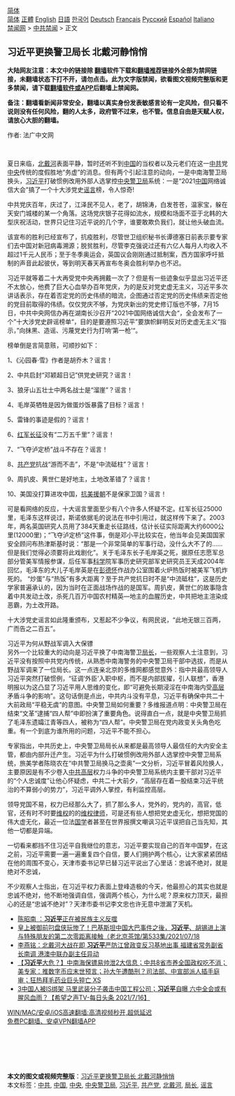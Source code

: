 <!-- 面包屑导航 --> <div class="breadcrumb"><!-- GTranslate: https://gtranslate.io/ -->  <div class="switcher notranslate">  <div class="selected">  <a href="#" onclick="return false;"> 简体</a>  </div>  <div class="option">  <a href="https://www.bannedbook.org" onclick="doGTranslate('zh-CN|zh-CN');jQuery('div.switcher div.selected a').html(jQuery(this).html());return false;" title="简体中文" class="nturl selected"> 简体</a>  <a href="https://www.bannedbook.org/zh-tw/" onclick="doGTranslate('zh-CN|zh-TW');jQuery('div.switcher div.selected a').html(jQuery(this).html());return false;" title="繁體中文" class="nturl"> 正體</a>  <a href="https://www.bannedbook.org/en/" onclick="doGTranslate('zh-CN|en');jQuery('div.switcher div.selected a').html(jQuery(this).html());return false;" title="English" class="nturl"> English</a>  <a href="https://www.bannedbook.org/ja/" onclick="doGTranslate('zh-CN|ja');jQuery('div.switcher div.selected a').html(jQuery(this).html());return false;" title="日本語" class="nturl"> 日語</a>  <a href="https://www.bannedbook.org/ko/" onclick="doGTranslate('zh-CN|ko');jQuery('div.switcher div.selected a').html(jQuery(this).html());return false;" title="한국어" class="nturl"> 한국어</a>  <a href="https://www.bannedbook.org/de/" onclick="doGTranslate('zh-CN|de');jQuery('div.switcher div.selected a').html(jQuery(this).html());return false;" title="Deutsch" class="nturl"> Deutsch</a>  <a href="https://www.bannedbook.org/fr/" onclick="doGTranslate('zh-CN|fr');jQuery('div.switcher div.selected a').html(jQuery(this).html());return false;" title="Français" class="nturl"> Français</a>  <a href="https://www.bannedbook.org/ru/" onclick="doGTranslate('zh-CN|ru');jQuery('div.switcher div.selected a').html(jQuery(this).html());return false;" title="Русский" class="nturl"> Русский</a>  <a href="https://www.bannedbook.org/es/" onclick="doGTranslate('zh-CN|es');jQuery('div.switcher div.selected a').html(jQuery(this).html());return false;" title="Español" class="nturl"> Español</a>  <a href="https://www.bannedbook.org/it/" onclick="doGTranslate('zh-CN|it');jQuery('div.switcher div.selected a').html(jQuery(this).html());return false;" title="Italiano" class="nturl"> Italiano</a>  </div>  </div>      <div class='breadcrumb-sub'><!-- Breadcrumb NavXT 6.3.0 --> <a href="https://www.bannedbook.org/" class="home">禁闻网</a> &gt; <a href="https://www.bannedbook.org/bnews/cbnews/" class="category">中共禁闻</a> &gt; 正文</div></div><h2>习近平更换警卫局长 北戴河静悄悄</h2> <p class="notice"><b>大陆网友注意：本文中的链接除 <a href="https://github.com/bannedbook/fanqiang" >翻墙</a>软件下载和<a href="https://github.com/killgcd/justmysocks/blob/master/README.md">翻墙推荐</a>链接外全部为禁网链接，未翻墙状态下打不开，请勿点击。此为文字版禁闻，欲看图文视频完整版和更多禁闻，请下载<a href="https://github.com/bannedbook/fanqiang">翻墙软件或APP</a>后翻墙上禁闻网。</p><p>备注：翻墙看新闻非常安全，翻墙以真实身份发表敏感言论有一定风险，但只看不说则没有任何风险，翻的人太多，政府管不过来，也不管。信息自由是天赋人权，请放心大胆的翻墙。</b></p>  <div class="entry"> <p>作者: 法广中文网</p> <p></br></p> <p>夏日来临，<a href="https://www.bannedbook.org/bnews/tag/%E5%8C%97%E6%88%B4%E6%B2%B3/" class="st_tag internal_tag" rel="tag" title="标签 北戴河 下的日志">北戴河</a>表面平静，暂时还听不到<span class='wp_keywordlink_affiliate'><a href="https://www.bannedbook.org/" title="中国" target="_blank">中国</a></span>的当权者以及元老们在这一<a href="https://www.bannedbook.org/bnews/tag/%e4%b8%ad%e5%85%b1/" class="st_tag internal_tag" rel="tag" title="标签 中共 下的日志">中共</a>党<a href="https://www.bannedbook.org/bnews/tag/%E4%B8%AD%E5%A4%AE/" class="st_tag internal_tag" rel="tag" title="标签 中央 下的日志">中央</a>传统的度假胜地“务虚”的消息。但有两个引起注意的动向，一是中南海警卫局换头，<a href="https://www.bannedbook.org/bnews/tag/%e4%b9%a0%e8%bf%91%e5%b9%b3/" class="st_tag internal_tag" rel="tag" title="标签 习近平 下的日志">习近平</a>打破惯例改用外部人选掌控<a href="https://www.bannedbook.org/bnews/tag/%e4%b8%ad%e5%a4%ae%e8%ad%a6%e5%8d%ab%e5%b1%80/" class="st_tag internal_tag" rel="tag" title="标签 中央警卫局 下的日志">中央警卫局</a>系统：一是“2021<a href="https://www.bannedbook.org/bnews/tag/%E4%B8%AD%E5%9B%BD/" class="st_tag internal_tag" rel="tag" title="标签 中国 下的日志">中国</a>网络诚信大会”搞了一个十大涉党史<a href="https://www.bannedbook.org/bnews/tag/%E8%B0%A3%E8%A8%80/" class="st_tag internal_tag" rel="tag" title="标签 谣言 下的日志">谣言</a>榜，令人惊奇!</p> <p>中共党庆百年，庆过了，江泽民不见人，老了，胡锦涛，白发苍苍，温家宝，躲在天安门城楼的某一个角落。这场党庆银子花得如流水，规模和场面不亚于北韩的大型庆祝活动，世界只记住习近平说的几个字，谁要敢欺负我们，就让他头破血流。</p> <p>该宣布的胜利已经宣布了，抗疫胜利，尽管世卫组织秘书长谭德塞日前表示要专家们去中国对新冠病毒溯源；脱贫胜利，尽管李克强说过还有六亿人每月人均收入不超过1千元人民币；至于冬季奥运会，英国议会刚刚通过抵制案，西方国家呼吁抵制的声音此起彼伏，等到明天春天再宣布冬奥会胜利举办也不迟。</p> <p>习近平就等着二十大再受党中央再拥戴一次了？但是有一些迹象似乎显出习近平还不太放心，他费了巨大心血举办百年党庆，为的是反对党史虚无主义，习近平多次讲话表示，存在着否定党的历史伟绩的暗流，企图通过否定党的历史伟绩来否定他的党目前取得的伟绩。仅仅党庆不够，为党庆新出的党史修订版也不够，7月15日，中共中央网信办再在湖南长沙召开“2021中国网络诚信大会“，全会发布了一个”十大涉党史辟谣榜单“，目的是要遵照习近平”要旗帜鲜明反对历史虚无主义“指示，”向抹黑、造谣、污蔑党史行为打响‘第一枪’“。</p>  <p>榜单倒是言简意赅，可顺抄如下：</p> <p>1、《沁园春·雪》作者是胡乔木？谣言！</p> <p>2、中共启封“邓颖超日记”供党史研究？谣言！</p> <p>3、狼牙山五壮士中两名战士是“溜崖”？谣言！</p> <p>4、毛岸英牺牲是因为做蛋炒饭暴露了目标？谣言！</p> <p>5、雷锋的事迹是假的？谣言！</p>  <p>6、<span class='wp_keywordlink'><a href="https://www.bannedbook.org/forum2/topic853.html" title="“土地革命”与苏区经济成败：红军不得不长征的隐秘缘由" target="_blank">红军长征</a></span>没有“二万五千里”？谣言！</p> <p>7、“飞夺泸定桥”战斗不存在？谣言！</p> <p>8、<a href="https://www.bannedbook.org/bnews/tag/%e5%85%b1%e4%ba%a7%e5%85%9a/" class="st_tag internal_tag" rel="tag" title="标签 共产党 下的日志">共产党</a>抗战“游而不击”，不是“中流砥柱”？谣言！</p> <p>9、周扒皮、黄世仁是好地主，土地改革错了？谣言！</p> <p>10、美国没打算进攻中国，<span class='wp_keywordlink'><a href="https://www.bannedbook.org/forum2/topic952.html" title="历史回顾：从“抗美援朝”到“大跃进”" target="_blank">抗美援朝</a></span>不是保家卫国？谣言！</p> <p>可是看网络的反应，十大谣言里面至少有八个许多人怀疑不定。红军长征25000里，毛泽东这样说过，斯诺依据毛的说法在书中引用过，就这样传下来了。2003年，两名英国研究人员用了384天重走长征路线，估计长征实际距离大约6000公里(12000里)；“飞夺泸定桥”这件事，倒是邓小平比较实在，他当年会见美国国家安全顾问布热津斯基时说：“那是一个非常简单的军事行动，没什么大不了的……但是我们觉得必须要将此戏剧化”。关于毛泽东长子毛岸英之死，据原任志愿军总部分管美军情报参谋，后任军事<span class='wp_keywordlink'><a href="https://www.bannedbook.org/forum11/topic309.html" title="禁片：“科学”的棍子" target="_blank">科学</a></span>院军事历史研究部军史研究员王天成2004年回忆，毛泽东的大儿子毛岸英是在<span class='wp_keywordlink'><a href="https://www.bannedbook.org/forum2/topic960.html" title="彭德怀自述" target="_blank">彭德怀</a></span>作战办公室围着火炉热饭时被美军飞机炸死的。 “炒蛋”与“热饭”有多大距离？至于共产党抗日时不是“中流砥柱”，这是历史学家普遍承认的，因为当时在正面战场作战的是国军。周扒皮，黄世仁的故事隐含着中共发动土改，杀死几百万中国农村精英—地主的血腥历史，中共把地主渲染成恶霸，为土改开路。</p>  <p>十大涉党史谣言如此隆重颁布，又惹起不少争议，有网民说，“此地无银三百两，广而告之二百五”。</p> <p>习近平为何从野战军调入大保镖<br />另外一个比较重大的动向是习近平换了中南海警卫<a href="https://www.bannedbook.org/bnews/tag/%E5%B1%80%E9%95%BF/" class="st_tag internal_tag" rel="tag" title="标签 局长 下的日志">局长</a>，一些观察人士注意到，习近平没有按照中共党内传统，从熟悉中南海警务的中央警卫局干部中选拔，而是从野战军调来了一位局长。这一点连亲北京的多维网都感觉意外：指中共最高领导人习近平突然打破惯例，“征调‘外臣’入职中枢，而不是内部拔擢，引人联想”，香港明报以为这凸显了习近平用人思维的变化，即“可避免长期浸淫在中南海内受<span class='wp_keywordlink_affiliate'><a href="https://www.bannedbook.org/bnews/ccpdope/" title="中共高层内幕" target="_blank">高层</a></span>矛盾斗争的影响”。这句话倒是点出，中共内斗没有平息，习近平有确保中共二十大前政局“平稳无虞”的意图。中央警卫局如何重要？多维报道点明：中央警卫局在结束“文革”逮捕“四人帮”中即扮演了重要角色。说得直白一点，就是中央警卫局抓了毛泽东遗孀江青等四人，被称为“四人帮”。中央警卫局在党内政变关头角色吃重。有一个到底为谁所用的问题，习近平不能不担心。</p> <p>专家指出，中共历史上，中央警卫局局长从来都是最高领导人最信任的大内安全主管，都由内部升迁产生。习近平为什么打破惯例改用外部人选掌控中央警卫局系统，旅美学者陈晓农在“中共警卫局换马之壶奥”一文分析，习近平冒着风险换人，主要原因是有不少卷入<span class='wp_keywordlink_affiliate'><a href="https://www.bannedbook.org/bnews/ccpdope/" title="中共高层" target="_blank">中共高层</a></span>权力斗争的中央警卫局系统内主要干部对习近平的“个人忠诚度”让他心怀疑虑，中共二十大前夕，“高层存在着一股结束习近平统治的不算弱小的势力”，习近平调外人掌控，有利监控高层。</p> <p>领导党国不易，权力已经那么大了，抓了那么多人，党外的，党内的，高官，低官，还有时不时要<span class='wp_keywordlink_affiliate'><a href="https://www.bannedbook.org/bnews/weiquan/" title="维权" target="_blank">维权</a></span>的的<span class='wp_keywordlink'><a href="https://www.bannedbook.org/forum16/" title="维权律师 法律维权" target="_blank">维权律师</a></span>，可是还有些人想把党史虚无化，想把党国的伟大虚无化，最近一位法<span class='wp_keywordlink'><a href="https://www.bannedbook.org/forum24/" title="国学传统文化禁书" target="_blank">国学</a></span>者甚至在世界报撰文嘲讽习近平误把自己当先知，其他一切都是异端。</p> <p>一切看来都挡不住习近平自我继位的意志，习近平要实现自己的百年中国梦，在这之前，习近平需要一遍一遍重复四个自信，要人们拥护两个核心，让大家紧紧团结在他的周围不变心，天津市委书记早已替习近平说出了心里话：忠诚不绝对，就是绝对不忠诚，</p> <p>不少观察人士指出，在习近平权力表面上登峰造极的今天，他最担心的其实也就是忠诚不绝对，他不断地强调自信，强调两个核心，为什么呢？原来权力顶天，最担心的还是“忠诚不绝对”？天津市委书记李文忠也许无意中泄漏了天机。</p>  <ul class='op-related-articles' title='相关阅读'> <li><a href='https://www.bannedbook.org/bnews/comments/20210719/1589883.html' target='_blank'>陈昭南 ：<b>习近平</b>正在被民族主义反噬</a></li> <li><a href='https://www.bannedbook.org/bnews/bannedvideo/20210719/1589877.html' target='_blank'>皇上被御前叼盘侠玩惨了！巴基斯坦中国大巴事件之後，<b>习近平</b>、胡锡进上演与特殊朋友的第二次零距离接触（老北京茶馆/第533集/2021/07/18</a></li> <li><a href='https://www.bannedbook.org/bnews/comments/20210719/1589874.html' target='_blank'>李燕铭：北戴河大战在即 <b>习近平</b>严防江曾政变反习基地出事 福建省常务副省长南调 港澳中联办副主任异动</a></li> <li><a href='https://www.bannedbook.org/bnews/bannedvideo/20210719/1589838.html' target='_blank'>【<b>习近平</b>大危？】中南海保镖易帅泄2大信息；中共8省市养全国政权吃不消；美专家：推数字币应末世预言；孙大午遭酷刑？司法部、中宣部派人插手庭审；狂热拜毛药业巨头猝亡 XS</a></li> <li><a href='https://www.bannedbook.org/bnews/comments/20210719/1589805.html' target='_blank'>3中国人被IS绑架 马里武装分子袭击中国工程公司；<b>习近平</b>自曝 六中全会或有腥风血雨？【希望之声TV-每日头条 2021/7/16】</a></li> </ul> <p class="texttj"> <a href="https://github.com/bannedbook/fanqiang/wiki/V2ray%E6%9C%BA%E5%9C%BA" target="_blank">WIN/MAC/安卓/iOS高速翻墙:高清视频秒开,超低延迟</a><br/> <a href="https://github.com/bannedbook/fanqiang/wiki/%E7%A6%81%E9%97%BB%E7%BD%91%E5%AE%89%E5%8D%93%E7%BF%BB%E5%A2%99%E6%96%B0%E9%97%BBAPP" target="_blank">免费PC翻墙、安卓VPN翻墙APP</a></p><p></br></br><br /> </br></p><a name='sharetosocial'></a>  <div style="margin-bottom:5px;padding-bottom:5px;clear:both"> <div id="archive-pix-1" class="banner-ads"> <!-- AuctionX Display platform tag START --> <div id="26318x728x90x621x_ADSLOT2" clicktrack="%%CLICK_URL_ESC%%"></div> <!-- AuctionX Display platform tag END --> </div> <div id="archive-pix-2" class="banner-ads"> <!-- AuctionX Display platform tag START --> <div id="26315x300x250x621x_ADSLOT2" clicktrack="%%CLICK_URL_ESC%%"></div> <!-- AuctionX Display platform tag END --> </div> </div>    <div id="archive-pix-1" class="banner-ads"> <!-- AuctionX Display platform tag START --> <div id="26318x728x90x621x_ADSLOT3" clicktrack="%%CLICK_URL_ESC%%"></div> <!-- AuctionX Display platform tag END --> </div> <div><b>本文的图文或视频完整版</b>：<a href='https://www.bannedbook.org/bnews/cbnews/20210719/1589925.html'>习近平更换警卫局长 北戴河静悄悄</a></div>  </div><!--END ENTRY--> <div class="postfooter"> <div>本文标签：<a href="https://www.bannedbook.org/bnews/tag/%e4%b8%ad%e5%85%b1/" rel="tag">中共</a>, <a href="https://www.bannedbook.org/bnews/tag/%E4%B8%AD%E5%9B%BD/" rel="tag">中国</a>, <a href="https://www.bannedbook.org/bnews/tag/%E4%B8%AD%E5%A4%AE/" rel="tag">中央</a>, <a href="https://www.bannedbook.org/bnews/tag/%e4%b8%ad%e5%a4%ae%e8%ad%a6%e5%8d%ab%e5%b1%80/" rel="tag">中央警卫局</a>, <a href="https://www.bannedbook.org/bnews/tag/%e4%b9%a0%e8%bf%91%e5%b9%b3/" rel="tag">习近平</a>, <a href="https://www.bannedbook.org/bnews/tag/%e5%85%b1%e4%ba%a7%e5%85%9a/" rel="tag">共产党</a>, <a href="https://www.bannedbook.org/bnews/tag/%E5%8C%97%E6%88%B4%E6%B2%B3/" rel="tag">北戴河</a>, <a href="https://www.bannedbook.org/bnews/tag/%E5%B1%80%E9%95%BF/" rel="tag">局长</a>, <a href="https://www.bannedbook.org/bnews/tag/%E8%B0%A3%E8%A8%80/" rel="tag">谣言</a></div>  </div><!--END POSTFOOTER--> 